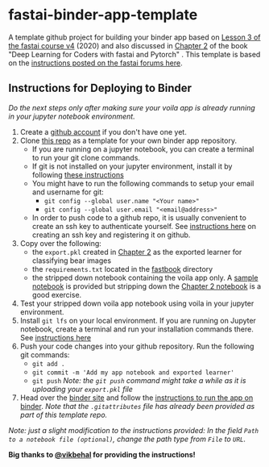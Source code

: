 # fastai-binder-app-template
A template github project for building your binder app based on [Lesson 3 of the fastai course v4](https://course.fast.ai/videos/?lesson=3) (2020) and also discussed in [Chapter 2](https://github.com/fastai/fastbook/blob/master/02_production.ipynb) of the book "Deep Learning for Coders with fastai and Pytorch" . This template is based on the [instructions posted on the fastai forums here](https://forums.fast.ai/t/deploying-your-notebook-as-an-app-under-10-minutes/70621?u=butchland).

## Instructions for Deploying to Binder

_Do the next steps only after making sure your voila app is already running in your jupyter notebook environment._
1. Create a [github account](https://github.com) if you don't have one yet.
1. Clone [this repo](https://github.com/butchland/fastai-binder-app-template) as a template for your own binder app repository. 
    * If you are running on a jupyter notebook, you can create a terminal to run your git clone commands.
    * If git is not installed on your jupyter environment, install it by following [these instructions](https://git-scm.com/book/en/v2/Getting-Started-Installing-Git)
    * You might have to run the following commands to setup your email and username for git:
        * `git config --global user.name "<Your name>"`
        * `git config --global user.email "<email@address>"`
    * In order to push code to a github repo, it is usually convenient to create an ssh key to authenticate yourself. See [instructions here](https://docs.github.com/en/github/authenticating-to-github/connecting-to-github-with-ssh) on creating an ssh key and registering it on github.
1. Copy over the following:
    * the `export.pkl` created in [Chapter 2](https://github.com/fastai/fastbook/blob/master/02_production.ipynb) as the exported learner for classifying bear images
    * the `requirements.txt` located in the [fastbook](https://github.com/fastai/fastbook) directory 
    * the stripped down notebook containing the voila app only. A [sample notebook](https://github.com/butchland/fastai-binder-app-template/blob/master/sample-fastai-binder-app.ipynb) is provided but stripping down the [Chapter 2 notebook](https://github.com/fastai/fastbook/blob/master/02_production.ipynb) is a good exercise.
1. Test your stripped down voila app notebook using voila in your jupyter environment.
1. Install `git lfs` on your local environment. If you are running on Jupyter notebook, create a terminal and run your installation commands there.  See [instructions here](https://github.com/git-lfs/git-lfs/wiki/Installation)
1. Push your code changes into your github repository. Run the following git commands:
    * `git add .`
    * `git commit -m 'Add my app notebook and exported learner'`
    * `git push`
    _Note: the `git push` command might take a while as it is uploading your `export.pkl` file_
1. Head over the [binder site](https://mybinder.org/) and follow the [instructions to run the app on binder](https://forums.fast.ai/t/deploying-your-notebook-as-an-app-under-10-minutes/70621?u=butchland). _Note that the `.gitattributes` file has already been provided as part of this template repo._

_Note: just a slight modification to the instructions provided: In the field `Path to a notebook file (optional)`, change the path type from `File` to `URL`._


**Big thanks to [@vikbehal](https://forums.fast.ai/u/vikbehal) for providing the instructions!**

 
